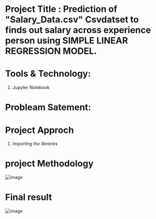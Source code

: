 # Project Title : Prediction of "Salary_Data.csv" Csvdatset to finds out salary across experience person using SIMPLE LINEAR REGRESSION MODEL.

# Tools & Technology:
1. Jupyter Notebook

# Probleam Satement:


# Project Approch
1. *Importing the libraries*

# project Methodology
![image](https://github.com/Pranavi-17/-SIMPLE-LINEAR-REGRESSION-MODEL/assets/139945972/3ecc8e5a-27e7-45d2-a220-d3970320421a)

# Final result
![image](https://github.com/Pranavi-17/-SIMPLE-LINEAR-REGRESSION-MODEL/assets/139945972/5bb48315-c2bc-457f-bb85-19688a0f3945)

